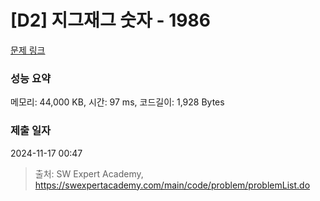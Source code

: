 # [D2] 지그재그 숫자 - 1986 

[문제 링크](https://swexpertacademy.com/main/code/problem/problemDetail.do?contestProbId=AV5PxmBqAe8DFAUq) 

### 성능 요약

메모리: 44,000 KB, 시간: 97 ms, 코드길이: 1,928 Bytes

### 제출 일자

2024-11-17 00:47



> 출처: SW Expert Academy, https://swexpertacademy.com/main/code/problem/problemList.do